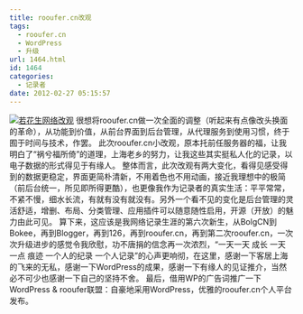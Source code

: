 ```yaml
---
title: rooufer.cn改观
tags:
  - rooufer.cn
  - WordPress
  - 升级
url: 1464.html
id: 1464
categories:
  - 记录者
date: 2012-02-27 05:15:57
---
```


[![](http://photo.guolaijie.com/rooufer/uploads/2012/02/若花生网络改观.jpg "若花生网络改观")](http://photo.guolaijie.com/rooufer/uploads/2012/02/若花生网络改观.jpg) 很想将rooufer.cn做一次全面的调整（听起来有点像改头换面的革命），从功能到价值，从前台界面到后台管理，从代理服务到使用习惯，终于囿于时间与技术，作罢。 此次rooufer.cn小改观，原本托前任服务器的福，让我明白了“祸兮福所倚”的道理，上海老乡的努力，让我这些其实挺私人化的记录，以电子数据的形式得见于有缘人。 整体而言，此次改观有两大变化，看得见感受得到的数据更稳定，界面更简朴清新，不用着色也不用动画，接近我理想中的极简（前后台统一，所见即所得更酷），也更像我作为记录者的真实生活：平平常常，不紧不慢，细水长流，有就有没有就没有。另外一个看不见的变化是后台管理的灵活舒适，增删、布局、分类管理、应用插件可以随意随性启用，开源（开放）的魅力由此可见。 算下来，这应该是我网络记录生涯的第六次新生，从BolgCN到Bokee，再到Blogger，再到126，再到rooufer.cn，再到第二次rooufer.cn，一次次升级进步的感觉令我欣慰，功不唐捐的信念再一次浓烈，“一天一天 成长 一天一点 痕迹 一个人的纪录 一个人记录”的心声更响彻，在这里，感谢一下客居上海的飞来的无私，感谢一下WordPress的成果，感谢一下有缘人的见证推介，当然必不可少也感谢一下自己的坚持不舍。 最后，借用WP的广告词推广一下WordPress & rooufer联盟：自豪地采用WordPress，优雅的rooufer.cn个人平台发布。